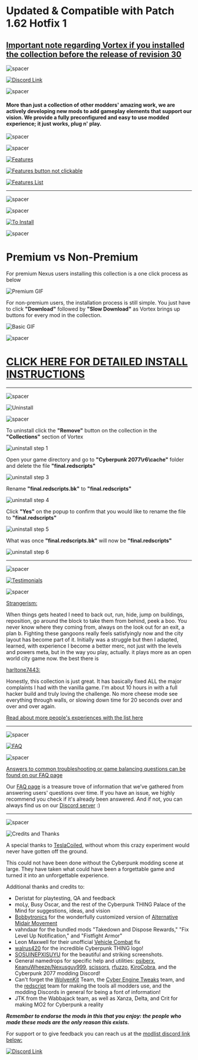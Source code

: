 # **Updated & Compatible with Patch 1.62 Hotfix 1**

## [Important note regarding Vortex if you installed the collection before the release of revision 30](https://forums.nexusmods.com/index.php?/topic/11923283-cyberpunk-thing-1-61/?p=118319143)

![spacer](https://i.imgur.com/42dA30s.png)

[![Discord Link](https://i.imgur.com/OehZMjj.png)](https://discord.gg/eJdMQKnQVt)

![spacer](https://i.imgur.com/42dA30s.png)

#### More than just a collection of other modders' amazing work, we are actively developing new mods to add gameplay elements that support our vision. We provide a fully preconfigured and easy to use modded experience; it just works, plug n' play.

![spacer](https://i.imgur.com/42dA30s.png)

![spacer](https://i.imgur.com/42dA30s.png)

[![Features](https://i.imgur.com/Pne7IiW.png)](https://github.com/z9er/CyberpunkTHING/blob/main/modlist.md)

[![Features button not clickable](https://i.imgur.com/JZ3pUvU.png)](https://github.com/z9er/CyberpunkTHING/blob/main/modlist.md)

[![Features List](https://i.imgur.com/GLyL7rR.png)](https://github.com/z9er/CyberpunkTHING/blob/main/modlist.md)

---

![spacer](https://i.imgur.com/42dA30s.png)

![spacer](https://i.imgur.com/42dA30s.png)

[![To Install](https://i.imgur.com/z6KynkI.png)](https://github.com/z9er/CyberpunkTHING/blob/main/Detailed%20Vortex%20Install%20Instructions.md)

![spacer](https://i.imgur.com/42dA30s.png)

# Premium vs Non-Premium

For premium Nexus users installing this collection is a one click process as below

![Premium GIF](https://media.giphy.com/media/v1.Y2lkPTc5MGI3NjExOTU4NmJiM2Q4Y2QxYzI5MjQyMDViN2RmYTU5MWIyMjU3MzkzZjg0MSZjdD1n/HEGph9HbpardEJUFgk/giphy.gif)

For non-premium users, the installation process is still simple. You just have to click **"Download"** followed by **"Slow Download"** as Vortex brings up buttons for every mod in the collection.

![Basic GIF](https://media.giphy.com/media/fgjbGZHcWGwqYWOyAl/giphy.gif)

![spacer](https://i.imgur.com/42dA30s.png)

# [CLICK HERE FOR DETAILED INSTALL INSTRUCTIONS](https://github.com/z9er/CyberpunkTHING/blob/main/Detailed%20Vortex%20Install%20Instructions.md)

---

![spacer](https://i.imgur.com/42dA30s.png)

![Uninstall](https://i.imgur.com/S8js7hT.png)

![spacer](https://i.imgur.com/42dA30s.png)

To uninstall click the **"Remove"** button on the collection in the **"Collections"** section of Vortex

![uninstall step 1](https://i.imgur.com/sox8fvJ.png)

Open your game directory and go to **"Cyberpunk 2077\r6\cache"** folder and delete the file **"final.redscripts"**

![uninstall step 3](https://i.imgur.com/3nBoD85.png)

Rename **"final.redscripts.bk"** to **"final.redscripts"**

![uninstall step 4](https://i.imgur.com/c0psZui.png)

Click **"Yes"** on the popup to confirm that you would like to rename the file to **"final.redscripts"**

![uninstall step 5](https://i.imgur.com/NPXljzg.png)

What was once **"final.redscripts.bk"** will now be **"final.redscripts"**

![uninstall step 6](https://i.imgur.com/W4gP6uM.png)

---

![spacer](https://i.imgur.com/42dA30s.png)

[![Testimonials](https://i.imgur.com/uJ4hFcp.png)](https://github.com/z9er/CyberpunkTHING/blob/main/Testimonials.md)

![spacer](https://i.imgur.com/42dA30s.png)

[Strangerism:](https://www.nexusmods.com/fallout4/users/116794)

When things gets heated I need to back out, run, hide, jump on buildings, reposition, go around the block to take them from behind, peek a boo. You never know where they coming from, always on the look out for an exit, a plan b. Fighting these gangoons really feels satisfyingly now and the city layout has become part of it. Initially was a struggle but then I adapted, learned, with experience I become a better merc, not just with the levels and powers meta, but in the way you play, actually. it plays more as an open world city game now. the best there is

[harltone7443:](https://forums.nexusmods.com/index.php?/user/159683838-harltone7443/)

Honestly, this collection is just great. It has basically fixed ALL the major complaints I had with the vanilla game. I'm about 10 hours in with a full hacker build and truly loving the challenge. No more cheese mode see everything through walls, or slowing down time for 20 seconds over and over and over again.

[Read about more people's experiences with the list here](https://github.com/z9er/CyberpunkTHING/blob/main/Testimonials.md)

---

![spacer](https://i.imgur.com/42dA30s.png)

[![FAQ](https://i.imgur.com/BozcaiM.png)](https://github.com/z9er/CyberpunkTHING/blob/main/FAQ.md)

![spacer](https://i.imgur.com/42dA30s.png)

[Answers to common troubleshooting or game balancing questions can be found on our FAQ page](https://github.com/z9er/CyberpunkTHING/blob/main/FAQ.md)

Our [FAQ page](https://github.com/z9er/CyberpunkTHING/blob/main/FAQ.md) is a treasure trove of information that we’ve gathered from answering users' questions over time. If you have an issue, we highly recommend you check if it's already been answered. And if not, you can always find us on our [Discord server](https://discord.gg/eJdMQKnQVt) :)

---

![spacer](https://i.imgur.com/42dA30s.png)

![Credits and Thanks](https://i.imgur.com/JGNJXcY.png)

A special thanks to [TeslaCoiled](https://www.nexusmods.com/cyberpunk2077/users/3534466), without whom this crazy experiment would never have gotten off the ground.

This could not have been done without the Cyberpunk modding scene at large. They have taken what could have been a forgettable game and turned it into an unforgettable experience.

Additional thanks and credits to:

- Deristat for playtesting, QA and feedback
- moLy, Busy Oscar, and the rest of the Cyberpunk THING Palace of the Mind for suggestions, ideas, and vision
- [Bobbytronics](https://www.nexusmods.com/users/161227193) for the wonderfully customized version of [Alternative Midair Movement](https://www.nexusmods.com/cyberpunk2077/mods/5160)
- vahndaar for the bundled mods "Takedown and Dispose Rewards," "Fix Level Up Notification," and "Fistfight Armor"
- Leon Maxwell for their unofficial [Vehicle Combat](https://www.nexusmods.com/cyberpunk2077/mods/3815) fix
- [walrus420](https://www.nexusmods.com/cyberpunk2077/users/4076520) for the incredible Cyberpunk THING logo!
- [SOSUINEPXISUYU](https://www.nexusmods.com/cyberpunk2077/users/75442863?tab=user+files) for the beautiful and striking screenshots.
- General namedrops for specific help and utilities: [psiberx](https://www.nexusmods.com/cyberpunk2077/users/108159138), [KeanuWheeze/Nexusguy999](https://www.nexusmods.com/cyberpunk2077/users/77476393), [scissors](https://www.nexusmods.com/cyberpunk2077/users/78269633), [rfuzzo](https://www.nexusmods.com/users/16300749), [KiroCobra](https://www.nexusmods.com/cyberpunk2077/users/40108180), and the Cyberpunk 2077 modding Discord!
- Can't forget the [WolvenKit](https://www.nexusmods.com/cyberpunk2077/mods/2201) Team, the [Cyber Engine Tweaks](https://www.nexusmods.com/cyberpunk2077/mods/107) team, and the [redscript](https://www.nexusmods.com/cyberpunk2077/mods/1511) team for making the tools all modders use, and the modding Discords in general for being a font of information!
- JTK from the Wabbajack team, as well as Xanza, Delta, and Crit for making MO2 for Cyberpunk a reality

***Remember to endorse the mods in this that you enjoy: the people who made these mods are the only reason this exists.***

For support or to give feedback you can reach us at the [modlist discord link below:](https://discord.gg/eJdMQKnQVt)

[![Discord Link](https://i.imgur.com/2zyLjNQ.png)](https://discord.gg/eJdMQKnQVt)
